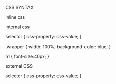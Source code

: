 CSS SYNTAX

inline css
<element style=" css-property: css-value ;" ></element>

internal css

selector {
css-property: css-value;
}

.wrapper {
width: 100%;
background-color: blue;
}

h1 {
font-size:40px;
}

external CSS

selector {
css-property: css-value;
}
